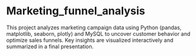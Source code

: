 # Marketing_funnel_analysis
This project analyzes marketing campaign data using Python (pandas, matplotlib, seaborn, plotly) and MySQL to uncover customer behavior and optimize sales funnels. Key insights are visualized interactively and summarized in a final presentation.
